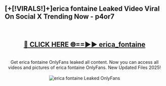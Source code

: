 <h2>[+[!VIRALS!]+]erica fontaine Leaked Video Viral On Social X Trending Now - p4or7</h2>
<br>
<div align="center">
<h2><a href="https://libra.edu.pl?erica_fontaine" rel="nofollow">🔴 CLICK HERE 🌐==►► erica_fontaine</a></h2>
<br>
Get erica fontaine OnlyFans leaked all content. Now you can access all videos and pictures of erica fontaine OnlyFans. New Updated Files 2025!
<br>
<br>
<a href="https://libra.edu.pl?erica_fontaine" rel="nofollow" data-target="animated-image.originalLink"><img src="https://i.ibb.co.com/WyWwxjT/player-gif2.gif" alt="erica fontaine Leaked OnlyFans" style="max-width: 100%; display: inline-block;" data-target="animated-image.originalImage"></a>
</div>
<br>